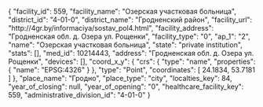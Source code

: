 {
    "facility_id": 559,
    "facility_name": "Озерская участковая больница",
    "district_id": "4-01-0",
    "district_name": "Гродненский район",
    "facility_url": "http:\/\/4gr.by\/informaciya\/sostav_pol4.html",
    "facility_address": "Гродненская обл. д. Озера ул. Рощенки",
    "facility_type": "0",
    "ap_1": "2",
    "name": "Озерская участковая больница",
    "state": "private institution",
    "stats": [],
    "med_id": 10214443,
    "address": "Гродненская обл. д. Озера ул. Рощенки",
    "devices": [],
    "coord_x_y": {
        "crs": {
            "type": "name",
            "properties": {
                "name": "EPSG:4326"
            }
        },
        "type": "Point",
        "coordinates": [
            24.1834,
            53.7181
        ]
    },
    "place_name": "Гродно",
    "place_type": "city",
    "localties_key": 84,
    "year_of_closing": null,
    "year_of_opening": "0",
    "healthcare_facility_key": 559,
    "administrative_division_id": "4-01-0"
}